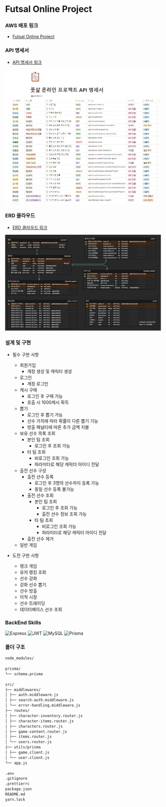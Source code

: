 # Futsal Online Project

### AWS 배포 링크
- [Futsal Online Project](http://eliotjang.shop:3000)

### API 명세서
- [API 명세서 링크](https://www.notion.so/eliotjang/API-60043ac2edea43e5b43105aac4f8a4f5)

![alt text](./assets/API-image.png)

### ERD 클라우드

- [ERD 클라우드 링크](https://www.erdcloud.com/d/ePThQxtKBRe8kzFfR)

![alt text](./assets/ERD-image.png)

### 설계 및 구현

- 필수 구현 사항
    - 회원가입
        - 계정 생성 및 캐릭터 생성
    - 로그인
        - 계정 로그인
    - 캐시 구매
        - 로그인 후 구매 가능
        - 호출 시 1000캐시 획득
    - 뽑기
        - 로그인 후 뽑기 가능
        - 선수 가치에 따라 확률이 다른 뽑기 기능
        - 방출 패널티에 따른 추가 금액 지불
    - 보유 선수 목록 조회
        - 본인 팀 조회
            - 로그인 후 조회 가능
        - 타 팀 조회
            - 비로그인 조회 가능
            - 파라미터로 해당 캐릭터 아이디 전달
    - 출전 선수 구성
        - 출전 선수 등록
            - 로그인 후 3명의 선수까지 등록 가능
            - 동일 선수 등록 불가능
        - 출전 선수 조회
            - 본인 팀 조회
                - 로그인 후 조회 가능
                - 출전 선수 정보 조회 가능
            - 타 팀 조회
                - 비로그인 조회 가능
                - 파라미터로 해당 캐릭터 아이디 전달
        - 출전 선수 제거
    - 일반 게임

- 도전 구현 사항
    - 랭크 게임
    - 유저 랭킹 조회
    - 선수 강화
    - 강화 선수 뽑기
    - 선수 방출
    - 이적 시장
    - 선수 트레이딩
    - 데이터베이스 선수 조회











### BackEnd Skills

![Express](https://img.shields.io/badge/Express-000000?style=for-the-badge&logo=express&logoColor=white)
![JWT](https://img.shields.io/badge/JWT-000000?style=for-the-badge&logo=JSON%20web%20tokens&logoColor=white)
![MySQL](https://img.shields.io/badge/MySQL-4479A1?style=for-the-badge&logo=mysql&logoColor=white)
![Prisma](https://img.shields.io/badge/Prisma-2D3748?style=for-the-badge&logo=prisma&logoColor=white)

### 폴더 구조

```markdown
node_modules/

prisma/
└── schema.prisma

src/
├── middlewares/
│ ├── auth.middleware.js
│ ├── search-auth.middleware.js
│ └── error-handling.middleware.js
├── routes/
│ ├── character-inventory.router.js
│ ├── character-items.router.js
│ ├── characters.router.js
│ ├── game-content.router.js
│ ├── items.router.js
│ └── users.router.js
├── utils/prisma
│ ├── game.client.js
│ └── user.client.js
└── app.js

.env
.gitignore
.prettierrc
package.json
README.md
yarn.lock
```

